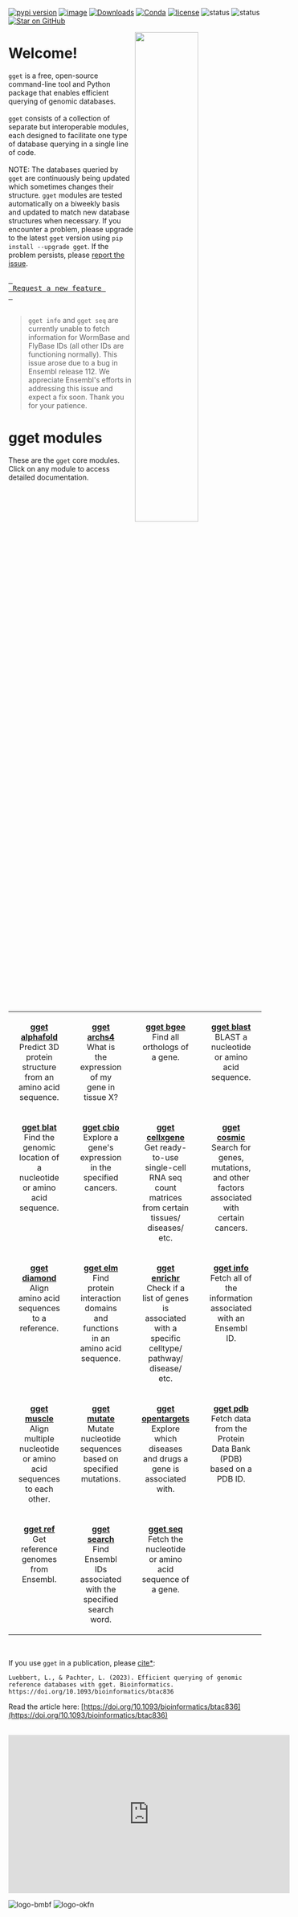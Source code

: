 [![pypi version](https://img.shields.io/pypi/v/gget)](https://pypi.org/project/gget)
[![image](https://anaconda.org/bioconda/gget/badges/version.svg)](https://anaconda.org/bioconda/gget)
[![Downloads](https://static.pepy.tech/personalized-badge/gget?period=total&units=international_system&left_color=grey&right_color=brightgreen&left_text=Downloads)](https://pepy.tech/project/gget)
[![Conda](https://img.shields.io/conda/dn/bioconda/gget?logo=Anaconda)](https://anaconda.org/bioconda/gget)
[![license](https://img.shields.io/pypi/l/gget)](LICENSE)
![status](https://github.com/pachterlab/gget/actions/workflows/ci.yml/badge.svg)
![status](https://github.com/lauraluebbert/test_gget_alphafold/actions/workflows/CI_alphafold.yml/badge.svg)
[![Star on GitHub](https://img.shields.io/github/stars/pachterlab/gget.svg?style=social)](https://github.com/pachterlab/gget/)  

[<img align="right" width="50%" height="50%" src="https://github.com/pachterlab/gget/blob/main/docs/assets/website_v2_gget_overview.png?raw=true" />](https://raw.githubusercontent.com/pachterlab/gget/main/figures/gget_overview.png)

# Welcome!
  
`gget` is a free, open-source command-line tool and Python package that enables efficient querying of genomic databases.  
<br>
`gget` consists of a collection of separate but interoperable modules, each designed to facilitate one type of database querying in a single line of code.   
<br>
NOTE: The databases queried by `gget` are continuously being updated which sometimes changes their structure. `gget` modules are tested automatically on a biweekly basis and updated to match new database structures when necessary. If you encounter a problem, please upgrade to the latest `gget` version using `pip install --upgrade gget`. If the problem persists, please [report the issue](https://github.com/pachterlab/gget/issues/new/choose).  
<br>
[<kbd> <br> Request a new feature <br> </kbd>](https://github.com/pachterlab/gget/issues/new/choose)
<br>
<br>
> `gget info` and `gget seq` are currently unable to fetch information for WormBase and FlyBase IDs (all other IDs are functioning normally). This issue arose due to a bug in Ensembl release 112. We appreciate Ensembl's efforts in addressing this issue and expect a fix soon. Thank you for your patience.

# gget modules

These are the `gget` core modules. Click on any module to access detailed documentation.

<table style="width:100%; table-layout:fixed;">
  <tr>
    <td style="width:25%; padding:20px; text-align:center; vertical-align:top;"><a href="/gget/en/alphafold.md"><strong>gget alphafold</strong></a><br>Predict 3D protein structure from an amino acid sequence.</td>
    <td style="width:25%; padding:20px; text-align:center; vertical-align:top;"><a href="/gget/en/archs4.md"><strong>gget archs4</strong></a><br>What is the expression of my gene in tissue X?</td>
    <td style="width:25%; padding:20px; text-align:center; vertical-align:top;"><a href="/gget/en/bgee.md"><strong>gget bgee</strong></a><br>Find all orthologs of a gene.</td>
    <td style="width:25%; padding:20px; text-align:center; vertical-align:top;"><a href="/gget/en/blast.md"><strong>gget blast</strong></a><br>BLAST a nucleotide or amino acid sequence.</td>
  </tr>
  <tr>
    <td style="width:25%; padding:20px; text-align:center; vertical-align:top;"><a href="/gget/en/blat.md"><strong>gget blat</strong></a><br>Find the genomic location of a nucleotide or amino acid sequence.</td>
    <td style="width:25%; padding:20px; text-align:center; vertical-align:top;"><a href="/gget/en/cbio.md"><strong>gget cbio</strong></a><br>Explore a gene's expression in the specified cancers.</td>
    <td style="width:25%; padding:20px; text-align:center; vertical-align:top;"><a href="/gget/en/cellxgene.md"><strong>gget cellxgene</strong></a><br>Get ready-to-use single-cell RNA seq count matrices from certain tissues/ diseases/ etc.</td>
    <td style="width:25%; padding:20px; text-align:center; vertical-align:top;"><a href="/gget/en/cosmic.md"><strong>gget cosmic</strong></a><br>Search for genes, mutations, and other factors associated with certain cancers.</td>
  </tr>
  <tr>
    <td style="width:25%; padding:20px; text-align:center; vertical-align:top;"><a href="/gget/en/diamond.md"><strong>gget diamond</strong></a><br>Align amino acid sequences to a reference.</td>
    <td style="width:25%; padding:20px; text-align:center; vertical-align:top;"><a href="/gget/en/elm.md"><strong>gget elm</strong></a><br>Find protein interaction domains and functions in an amino acid sequence.</td>
    <td style="width:25%; padding:20px; text-align:center; vertical-align:top;"><a href="/gget/en/enrichr.md"><strong>gget enrichr</strong></a><br>Check if a list of genes is associated with a specific celltype/ pathway/ disease/ etc.</td>
    <td style="width:25%; padding:20px; text-align:center; vertical-align:top;"><a href="/gget/en/info.md"><strong>gget info</strong></a><br>Fetch all of the information associated with an Ensembl ID.</td>
  </tr>
  <tr>
    <td style="width:25%; padding:20px; text-align:center; vertical-align:top;"><a href="/gget/en/muscle.md"><strong>gget muscle</strong></a><br>Align multiple nucleotide or amino acid sequences to each other.</td>
    <td style="width:25%; padding:20px; text-align:center; vertical-align:top;"><a href="/gget/en/mutate.md"><strong>gget mutate</strong></a><br>Mutate nucleotide sequences based on specified mutations.</td>
    <td style="width:25%; padding:20px; text-align:center; vertical-align:top;"><a href="/gget/en/opentargets.md"><strong>gget opentargets</strong></a><br>Explore which diseases and drugs a gene is associated with.</td>
    <td style="width:25%; padding:20px; text-align:center; vertical-align:top;"><a href="/gget/en/pdb.md"><strong>gget pdb</strong></a><br>Fetch data from the Protein Data Bank (PDB) based on a PDB ID.</td>
  </tr>
  <tr>
    <td style="width:25%; padding:20px; text-align:center; vertical-align:top;"><a href="/gget/en/ref.md"><strong>gget ref</strong></a><br>Get reference genomes from Ensembl.</td>
    <td style="width:25%; padding:20px; text-align:center; vertical-align:top;"><a href="/gget/en/search.md"><strong>gget search</strong></a><br>Find Ensembl IDs associated with the specified search word.</td>
    <td style="width:25%; padding:20px; text-align:center; vertical-align:top;"><a href="/gget/en/seq.md"><strong>gget seq</strong></a><br>Fetch the nucleotide or amino acid sequence of a gene.</td>
  </tr>
</table>

<br>  

If you use `gget` in a publication, please [cite*](/gget/en/cite.md):    
```
Luebbert, L., & Pachter, L. (2023). Efficient querying of genomic reference databases with gget. Bioinformatics. https://doi.org/10.1093/bioinformatics/btac836
```
Read the article here: [https://doi.org/10.1093/bioinformatics/btac836](https://doi.org/10.1093/bioinformatics/btac836)

<br>  
<iframe width="560" height="315" src="https://www.youtube.com/embed/cVR0k6Mt97o?si=BJwRyaymmxF9w65f" title="YouTube video player" frameborder="0" allow="accelerometer; autoplay; clipboard-write; encrypted-media; gyroscope; picture-in-picture; web-share" allowfullscreen></iframe>  

![logo-bmbf](https://github.com/user-attachments/assets/68449ba0-09d1-4f1e-b747-5ae2fec08a21) 
![logo-okfn](https://github.com/user-attachments/assets/452ae8d8-69f0-4d0d-848c-ddfb40357eb2)
